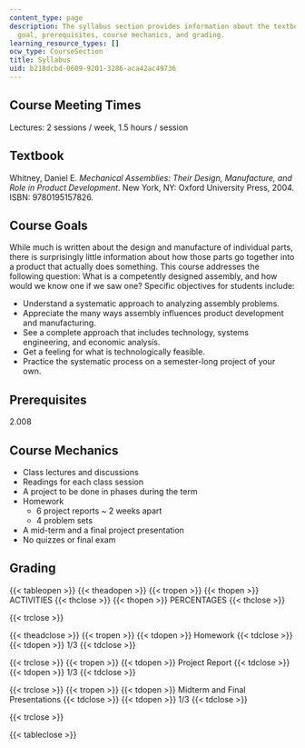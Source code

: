 ```yaml
---
content_type: page
description: The syllabus section provides information about the textbook, course
  goal, prerequisites, course mechanics, and grading.
learning_resource_types: []
ocw_type: CourseSection
title: Syllabus
uid: b218dcbd-0609-9201-3286-aca42ac49736
---
```


Course Meeting Times
--------------------

Lectures: 2 sessions / week, 1.5 hours / session

Textbook
--------

Whitney, Daniel E. _Mechanical Assemblies: Their Design, Manufacture, and Role in Product Development_. New York, NY: Oxford University Press, 2004. ISBN: 9780195157826.

Course Goals
------------

While much is written about the design and manufacture of individual parts, there is surprisingly little information about how those parts go together into a product that actually does something. This course addresses the following question: What is a competently designed assembly, and how would we know one if we saw one? Specific objectives for students include:

*   Understand a systematic approach to analyzing assembly problems.
*   Appreciate the many ways assembly influences product development and manufacturing.
*   See a complete approach that includes technology, systems engineering, and economic analysis.
*   Get a feeling for what is technologically feasible.
*   Practice the systematic process on a semester-long project of your own.

Prerequisites
-------------

2.008

Course Mechanics
----------------

*   Class lectures and discussions
*   Readings for each class session
*   A project to be done in phases during the term
*   Homework
    *   6 project reports ~ 2 weeks apart
    *   4 problem sets
*   A mid-term and a final project presentation
*   No quizzes or final exam

Grading
-------

{{< tableopen >}}
{{< theadopen >}}
{{< tropen >}}
{{< thopen >}}
ACTIVITIES
{{< thclose >}}
{{< thopen >}}
PERCENTAGES
{{< thclose >}}

{{< trclose >}}

{{< theadclose >}}
{{< tropen >}}
{{< tdopen >}}
Homework
{{< tdclose >}}
{{< tdopen >}}
1/3
{{< tdclose >}}

{{< trclose >}}
{{< tropen >}}
{{< tdopen >}}
Project Report
{{< tdclose >}}
{{< tdopen >}}
1/3
{{< tdclose >}}

{{< trclose >}}
{{< tropen >}}
{{< tdopen >}}
Midterm and Final Presentations
{{< tdclose >}}
{{< tdopen >}}
1/3
{{< tdclose >}}

{{< trclose >}}

{{< tableclose >}}
